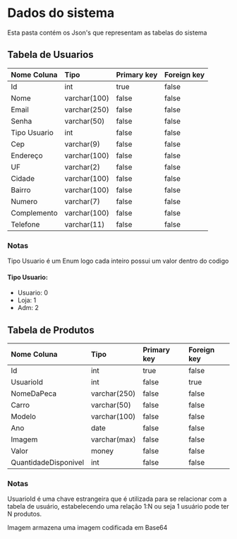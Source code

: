 # Dados do sistema

Esta pasta contém os Json's que representam as tabelas do sistema

## Tabela de Usuarios

| Nome Coluna | Tipo | Primary key | Foreign key |
| :---  |     :---      |  :--- | :---   |
| Id | int | true   | false |
| Nome | varchar(100)  | false     | false |
| Email | varchar(250) | false | false |
| Senha | varchar(50) | false | false |
| Tipo Usuario | int | false | false |
| Cep | varchar(9) | false | false |
| Endereço | varchar(100) | false | false |
| UF | varchar(2) | false | false |
| Cidade | varchar(100) | false | false |
| Bairro | varchar(100) | false | false |
| Numero | varchar(7) | false | false |
| Complemento | varchar(100) | false | false |
| Telefone | varchar(11) | false | false |

### Notas

Tipo Usuario é um Enum logo cada inteiro possui um valor dentro do codigo

#### Tipo Usuario:
- Usuario: 0
- Loja: 1
- Adm: 2

## Tabela de Produtos

| Nome Coluna | Tipo | Primary key | Foreign key |
| :---  |     :---      |  :--- | :---   |
| Id | int | true   | false |
| UsuarioId | int  | false     | true |
| NomeDaPeca | varchar(250) | false | false |
| Carro | varchar(50) | false | false |
| Modelo | varchar(100) | false | false |
| Ano | date | false | false |
| Imagem | varchar(max) | false | false |
| Valor | money | false | false |
| QuantidadeDisponivel | int | false | false |

### Notas

UsuarioId é uma chave estrangeira que é utilizada para se relacionar com a tabela de usuário, estabelecendo uma relação 1:N ou seja 1 usuário pode ter N produtos.

Imagem armazena uma imagem codificada em Base64